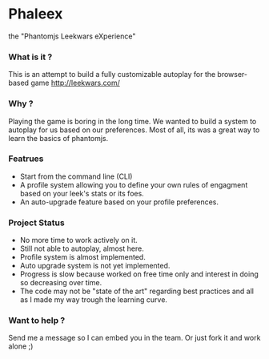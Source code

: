 # Phaleex
the "Phantomjs Leekwars eXperience"

### What is it ?

This is an attempt to build a fully customizable autoplay for the browser-based game http://leekwars.com/

### Why ?

Playing the game is boring in the long time. We wanted to build a system to autoplay for us based on our preferences.
Most of all, its was a great way to learn the basics of phantomjs.

### Featrues

* Start from the command line (CLI)
* A profile system allowing you to define your own rules of engagment based on your leek's stats or its foes.
* An auto-upgrade feature based on your profile preferences.

### Project Status

* No more time to work actively on it.
* Still not able to autoplay, almost here.
* Profile system is almost implemented.
* Auto upgrade system is not yet implemented.
* Progress is slow because worked on free time only and interest in doing so decreasing over time.
* The code may not be "state of the art" regarding best practices and all as I made my way trough the learning curve.

### Want to help ?

Send me a message so I can embed you in the team.
Or just fork it and work alone ;)
